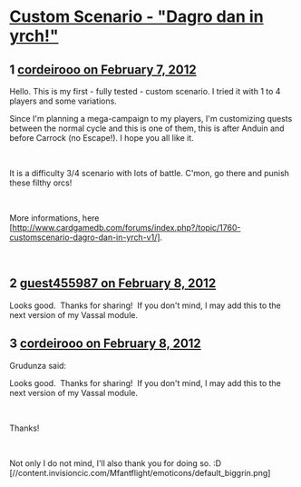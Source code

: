 # [Custom Scenario - &quot;Dagro dan in yrch!&quot;](https://community.fantasyflightgames.com/topic/60167-custom-scenario-dagro-dan-in-yrch/)

## 1 [cordeirooo on February 7, 2012](https://community.fantasyflightgames.com/topic/60167-custom-scenario-dagro-dan-in-yrch/?do=findComment&comment=591425)

Hello.
This is my first - fully tested - custom scenario.
I tried it with 1 to 4 players and some variations.


Since I'm planning a mega-campaign to my players, I'm customizing quests between the normal cycle and this is one of them, this is after Anduin and before Carrock (no Escape!). I hope you all like it.

 

It is a difficulty 3/4 scenario with lots of battle.
C'mon, go there and punish these filthy orcs!

 

More informations, here [http://www.cardgamedb.com/forums/index.php?/topic/1760-customscenario-dagro-dan-in-yrch-v1/].

 

## 2 [guest455987 on February 8, 2012](https://community.fantasyflightgames.com/topic/60167-custom-scenario-dagro-dan-in-yrch/?do=findComment&comment=591452)

Looks good.  Thanks for sharing!  If you don't mind, I may add this to the next version of my Vassal module.

## 3 [cordeirooo on February 8, 2012](https://community.fantasyflightgames.com/topic/60167-custom-scenario-dagro-dan-in-yrch/?do=findComment&comment=591780)

Grudunza said:

Looks good.  Thanks for sharing!  If you don't mind, I may add this to the next version of my Vassal module.



 

Thanks!

 

Not only I do not mind, I'll also thank you for doing so. :D [//content.invisioncic.com/Mfantflight/emoticons/default_biggrin.png]

